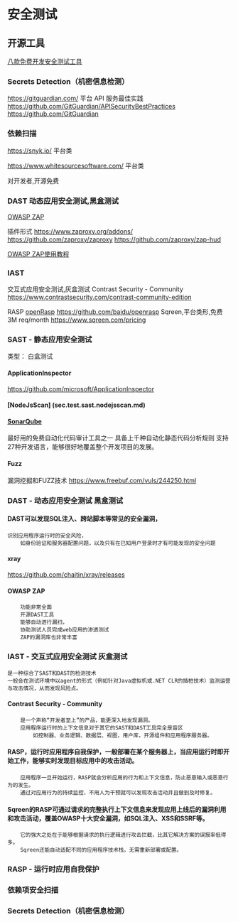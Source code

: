 # 安全测试

## 开源工具

[八款免费开发安全测试工具](https://www.freebuf.com/sectool/240588.html)

### Secrets Detection（机密信息检测）

https://gitguardian.com/ 平台
API 服务最佳实践
https://github.com/GitGuardian/APISecurityBestPractices
https://github.com/GitGuardian

### 依赖扫描

https://snyk.io/ 平台类

https://www.whitesourcesoftware.com/ 平台类

对开发者,开源免费

### DAST 动态应用安全测试,黑盒测试

[OWASP ZAP](https://www.zaproxy.org/)

插件形式
https://www.zaproxy.org/addons/
https://github.com/zaproxy/zaproxy
https://github.com/zaproxy/zap-hud

[OWASP ZAP使用教程](https://www.cnblogs.com/zeussbook/p/10931092.html)

### IAST

交互式应用安全测试,灰盒测试
Contrast Security - Community
https://www.contrastsecurity.com/contrast-community-edition

RASP
[openRasp](https://rasp.baidu.com/)
https://github.com/baidu/openrasp
Sqreen,平台类形,免费3M req/month
https://www.sqreen.com/pricing

### SAST - 静态应用安全测试

类型： 白盒测试

#### ApplicationInspector

https://github.com/microsoft/ApplicationInspector

#### [NodeJsScan] (sec.test.sast.nodejsscan.md)

#### [SonarQube](sec.test.sonarqube.md)

  最好用的免费自动化代码审计工具之一
  具备上千种自动化静态代码分析规则
  支持27种开发语言，能够很好地覆盖整个开发项目的发展。

#### Fuzz

漏洞挖掘和FUZZ技术
https://www.freebuf.com/vuls/244250.html

### DAST - 动态应用安全测试 黑盒测试
#### DAST可以发现SQL注入、跨站脚本等常见的安全漏洞，
    识别应用程序运行时的安全风险，
        如身份验证和服务器配置问题，以及只有在已知用户登录时才有可能发现的安全问题
#### xray

https://github.com/chaitin/xray/releases

#### OWASP ZAP
        功能非常全面
        开源DAST工具
        能够自动进行漏扫，
        协助测试人员完成web应用的渗透测试
        ZAP的漏洞库也非常丰富
### IAST - 交互式应用安全测试 灰盒测试
    是一种综合了SAST和DAST的检测技术
    一般会在测试环境中以agent的形式（例如针对Java虚拟机或.NET CLR的插桩技术）监测运营与攻击情况，从而发现风险点。
#### Contrast Security - Community
        是一个声称“开发者至上”的产品，能更深入地发现漏洞。
        应用程序运行时的上下文信息对于其它的SAST和DAST工具完全是盲区
            如控制器、业务逻辑、数据层、视图，用户库，开源组件和应用程序服务器。
#### RASP，运行时应用程序自我保护，一般部署在某个服务器上，当应用运行时即开始工作，能够实时发现目标应用中的攻击活动。
        应用程序一旦开始运行，RASP就会分析应用的行为和上下文信息，防止恶意输入或恶意行为的发生。
        通过对应用行为的持续监控，不用人为干预就可以发现攻击活动并且做到及时修复。
#### Sqreen的RASP可通过请求的完整执行上下文信息来发现应用上线后的漏洞利用和攻击活动，覆盖OWASP十大安全漏洞，如SQL注入、XSS和SSRF等。
        它的强大之处在于能够根据请求的执行逻辑进行攻击拦截，比其它解决方案的误报率低得多。
        Sqreen还能自动适配不同的应用程序技术栈，无需重新部署或配置。


### RASP - 运行时应用自我保护
### 依赖项安全扫描
### Secrets Detection（机密信息检测）
